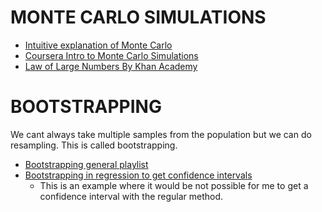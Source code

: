 # MONTE CARLO SIMULATIONS

+ [Intuitive explanation of Monte Carlo](https://www.youtube.com/watch?v=7ESK5SaP-bc)
+ [Coursera Intro to Monte Carlo Simulations](https://www.coursera.org/learn/stanford-statistics/lecture/jaiLP/using-the-law-of-large-numbers-to-approximate-quantities-of-interest)
+ [Law of Large Numbers By Khan Academy](https://www.youtube.com/watch?v=VpuN8vCQ--M)

# BOOTSTRAPPING

We cant always take multiple samples from the population but we can do resampling. This is called bootstrapping. 

+ [Bootstrapping general playlist](https://www.youtube.com/watch?v=ywG2e7JsJTE&list=PLdxWrq0zBgPUbeEih2MeeFawfbydoZqpH)
+ [Bootstrapping in regression to get confidence intervals](https://www.youtube.com/watch?v=23guEZy3mEo)
    + This is an example where it would be not possible for me to get a confidence interval with the regular method. 
